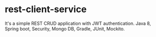 # rest-client-service
It's a simple REST CRUD application with JWT authentication.
Java 8, Spring boot, Security, Mongo DB, Gradle, JUnit, Mockito.